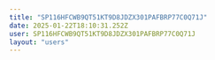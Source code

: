 ```yaml
---
title: "SP116HFCWB9QT51KT9D8JDZX301PAFBRP77C0Q71J"
date: 2025-01-22T18:10:31.252Z
user: SP116HFCWB9QT51KT9D8JDZX301PAFBRP77C0Q71J
layout: "users"
---
```

    